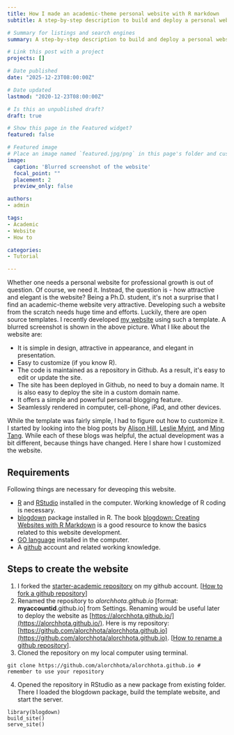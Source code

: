 ```yaml
---
title: How I made an academic-theme personal website with R markdown
subtitle: A step-by-step description to build and deploy a personal website using R, hugo, and github.

# Summary for listings and search engines
summary: A step-by-step description to build and deploy a personal website using R, hugo, and github.

# Link this post with a project
projects: []

# Date published
date: "2025-12-23T08:00:00Z"

# Date updated
lastmod: "2020-12-23T08:00:00Z"

# Is this an unpublished draft?
draft: true

# Show this page in the Featured widget?
featured: false

# Featured image
# Place an image named `featured.jpg/png` in this page's folder and customize its options here.
image:
  caption: 'Blurred screenshot of the website'
  focal_point: ""
  placement: 2
  preview_only: false

authors:
- admin

tags:
- Academic
- Website
- How to

categories:
- Tutorial

---
```

Whether one needs a personal website for professional growth is out of question. Of course, we need it. Instead, the question is - how attractive and elegant is the website? Being a Ph.D. student, it's not a surprise that I find an academic-theme website very attractive. Developing such a website from the scratch needs huge time and efforts. Luckily, there are open source templates. I recently developed <a href="https://alorchhota.github.io/" target="_blank">my website</a> using such a template. A blurred screenshot is shown in the above picture. What I like about the website are:

- It is simple in design, attractive in appearance, and elegant in presentation.
- Easy to customize (if you know R).
- The code is maintained as a repository in Github. As a result, it's easy to edit or update the site.
- The site has been deployed in Github, no need to buy a domain name. It is also easy to deploy the site in a custom domain name.
- It offers a simple and powerful personal blogging feature.
- Seamlessly rendered in computer, cell-phone, iPad, and other devices.

While the template was fairly simple, I had to figure out how to customize it. I started by looking into the blog posts by [Alison Hill](https://alison.rbind.io/post/2017-06-12-up-and-running-with-blogdown/), [Leslie Myint](https://lmyint.github.io/post/hugo-academic-tips/), and  [Ming Tang](https://divingintogeneticsandgenomics.rbind.io/post/hugo-academic-theme-blog-down-deployment-some-details/). While each of these blogs was helpful, the actual development was a bit different, because things have changed. Here I share how I customized the website.

## Requirements
Following things are necessary for deveoping this website.
* [R](https://www.r-project.org/) and [RStudio](https://rstudio.com/) installed in the computer. Working knowledge of R coding is necessary.
* [blogdown](https://cran.r-project.org/web/packages/blogdown/index.html) package installed in R. The book [blogdown: Creating Websites with R Markdown](https://bookdown.org/yihui/blogdown/) is a good resource to know the basics related to this website development.
* [GO language](https://golang.org) installed in the computer.
* A [github](https://github.com/) account and related working knowledge.


## Steps to create the website
1. I forked the [starter-academic repository](https://github.com/wowchemy/starter-academic) on my github account. [[How to fork a github repository]((https://docs.github.com/en/github/getting-started-with-github/fork-a-repo))]
2. Renamed the repository to _alorchhota.github.io_ [format: **myaccountid**.github.io] from Settings. Renaming would be useful later to deploy the website as [https://alorchhota.github.io/](https://alorchhota.github.io/). Here is my repository:[https://github.com/alorchhota/alorchhota.github.io](https://github.com/alorchhota/alorchhota.github.io). [[How to rename a github repository](https://docs.github.com/en/github/administering-a-repository/renaming-a-repository)].
3. Cloned the repository on my local computer using terminal.
```{bash}
git clone https://github.com/alorchhota/alorchhota.github.io # remember to use your repository
```
4. Opened the repository in RStudio as a new package from existing folder. There I loaded the blogdown package, build the template website, and start the server.
```{r}
library(blogdown)
build_site()
serve_site()
```

